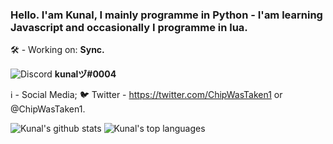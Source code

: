 
###  Hello. I'am Kunal, I mainly programme in Python - I'am learning Javascript and occasionally I programme in lua.

🛠 - Working on: **Sync.** 

![Discord](https://img.shields.io/badge/Discord-7289DA?style=for-the-badge&logo=discord&logoColor=white) **kunalヅ#0004**

 ℹ - Social Media;
    🐦 Twitter - https://twitter.com/ChipWasTaken1 or @ChipWasTaken1.
    
 ![Kunal's github stats](https://github-readme-stats.vercel.app/api?username=Kunal0004&show_icons=true)
 ![Kunal's top languages](https://github-readme-stats.vercel.app/api/top-langs/?username=Kunal0004)

